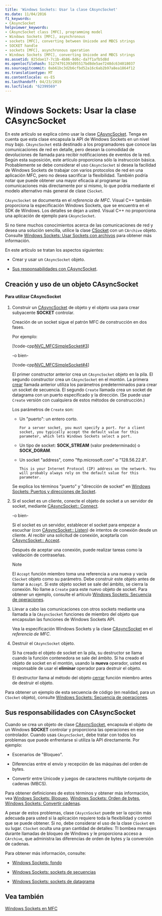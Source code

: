 ```yaml
---
title: 'Windows Sockets: Usar la clase CAsyncSocket'
ms.date: 11/04/2016
f1_keywords:
- CAsyncSocket
helpviewer_keywords:
- CAsyncSocket class [MFC], programming model
- Windows Sockets [MFC], asynchronous
- sockets [MFC], converting between Unicode and MBCS strings
- SOCKET handle
- sockets [MFC], asynchronous operation
- Windows Sockets [MFC], converting Unicode and MBCS strings
ms.assetid: 825dae17-7c1b-4b86-8d6c-da7f1afb5d8d
ms.openlocfilehash: 51274791393d95517bd8de5ae7248dc634018037
ms.sourcegitcommit: 0ab61bc3d2b6cfbd52a16c6ab2b97a8ea1864f12
ms.translationtype: MT
ms.contentlocale: es-ES
ms.lasthandoff: 04/23/2019
ms.locfileid: "62399569"
---
```

# <a name="windows-sockets-using-class-casyncsocket"></a>Windows Sockets: Usar la clase CAsyncSocket

En este artículo se explica cómo usar la clase [CAsyncSocket](../mfc/reference/casyncsocket-class.md). Tenga en cuenta que esta clase encapsula la API de Windows Sockets en un nivel muy bajo. `CAsyncSocket` está destinado a los programadores que conoce las comunicaciones de red en detalle, pero desean la comodidad de devoluciones de llamada para recibir notificaciones de eventos de la red. Según esta suposición, este artículo proporciona sólo la instrucción básica. Probablemente se debe considerar el uso `CAsyncSocket` si desea la facilidad de Windows Sockets de trabajar con varios protocolos de red en una aplicación MFC, pero no desea sacrificar la flexibilidad. También podría notar que puede obtener una mayor eficacia al programar las comunicaciones más directamente por sí mismo, lo que podría mediante el modelo alternativo más general de clase `CSocket`.

`CAsyncSocket` se documenta en el *referencia de MFC*. Visual C++ también proporciona la especificación Windows Sockets, que se encuentra en el SDK de Windows. Los detalles se dejan a usted. Visual C++ no proporciona una aplicación de ejemplo para `CAsyncSocket`.

Si no tiene muchos conocimientos acerca de las comunicaciones de red y desea una solución sencilla, utilice la clase [CSocket](../mfc/reference/csocket-class.md) con un `CArchive` objeto. Consulte [Windows Sockets: Usar Sockets con archivos](../mfc/windows-sockets-using-sockets-with-archives.md) para obtener más información.

En este artículo se tratan los aspectos siguientes:

- Crear y usar un `CAsyncSocket` objeto.

- [Sus responsabilidades con CAsyncSocket](#_core_your_responsibilities_with_casyncsocket).

##  <a name="_core_creating_and_using_a_casyncsocket_object"></a> Creación y uso de un objeto CAsyncSocket

#### <a name="to-use-casyncsocket"></a>Para utilizar CAsyncSocket

1. Construir un [CAsyncSocket](../mfc/reference/casyncsocket-class.md) de objeto y el objeto usa para crear subyacente **SOCKET** controlar.

   Creación de un socket sigue el patrón MFC de construcción en dos fases.

   Por ejemplo:

   [!code-cpp[NVC_MFCSimpleSocket#3](../mfc/codesnippet/cpp/windows-sockets-using-class-casyncsocket_1.cpp)]

     -o bien-

   [!code-cpp[NVC_MFCSimpleSocket#4](../mfc/codesnippet/cpp/windows-sockets-using-class-casyncsocket_2.cpp)]

   El primer constructor anterior crea un `CAsyncSocket` objeto en la pila. El segundo constructor crea un `CAsyncSocket` en el montón. La primera [crear](../mfc/reference/casyncsocket-class.md#create) llamada anterior utiliza los parámetros predeterminados para crear un socket de secuencia. El segundo `Create` llamada crea un socket de datagrama con un puerto especificado y la dirección. (Se puede usar `Create` versión con cualquiera de estos métodos de construcción.)

   Los parámetros de `Create` son:

   - Un "puerto": un entero corto.

         For a server socket, you must specify a port. For a client socket, you typically accept the default value for this parameter, which lets Windows Sockets select a port.

   - Un tipo de socket: **SOCK_STREAM** (valor predeterminado) o **SOCK_DGRAM**.

   - Un socket "address", como "ftp.microsoft.com" o "128.56.22.8".

         This is your Internet Protocol (IP) address on the network. You will probably always rely on the default value for this parameter.

   Se explica los términos "puerto" y "dirección de socket" en [Windows Sockets: Puertos y direcciones de Socket](../mfc/windows-sockets-ports-and-socket-addresses.md).

1. Si el socket es un cliente, conecte el objeto de socket a un servidor de socket, mediante [CAsyncSocket:: Connect](../mfc/reference/casyncsocket-class.md#connect).

     -o bien-

   Si el socket es un servidor, establecer el socket para empezar a escuchar (con [CAsyncSocket:: Listen](../mfc/reference/casyncsocket-class.md#listen)) de intentos de conexión desde un cliente. Al recibir una solicitud de conexión, aceptarla con [CAsyncSocket:: Accept](../mfc/reference/casyncsocket-class.md#accept).

   Después de aceptar una conexión, puede realizar tareas como la validación de contraseñas.

    > [!NOTE]
    >  El `Accept` función miembro toma una referencia a una nueva y vacía `CSocket` objeto como su parámetro. Debe construir este objeto antes de llamar a `Accept`. Si este objeto socket se sale del ámbito, se cierra la conexión. No llame a `Create` para este nuevo objeto de socket. Para obtener un ejemplo, consulte el artículo [Windows Sockets: Secuencia de operaciones](../mfc/windows-sockets-sequence-of-operations.md).

1. Llevar a cabo las comunicaciones con otros sockets mediante una llamada a la `CAsyncSocket` funciones de miembro del objeto que encapsulan las funciones de Windows Sockets API.

   Vea la especificación Windows Sockets y la clase [CAsyncSocket](../mfc/reference/casyncsocket-class.md) en el *referencia de MFC*.

1. Destruir el `CAsyncSocket` objeto.

   Si ha creado el objeto de socket en la pila, su destructor se llama cuando la función contenedora se sale del ámbito. Si ha creado el objeto de socket en el montón, usando la **nueva** operador, usted es responsable de usar el **eliminar** operador para destruir el objeto.

   El destructor llama al método del objeto [cerrar](../mfc/reference/casyncsocket-class.md#close) función miembro antes de destruir el objeto.

Para obtener un ejemplo de esta secuencia de código (en realidad, para un `CSocket` objeto), consulte [Windows Sockets: Secuencia de operaciones](../mfc/windows-sockets-sequence-of-operations.md).

##  <a name="_core_your_responsibilities_with_casyncsocket"></a> Sus responsabilidades con CAsyncSocket

Cuando se crea un objeto de clase [CAsyncSocket](../mfc/reference/casyncsocket-class.md), encapsula el objeto de un Windows **SOCKET** controlar y proporciona las operaciones en ese controlador. Cuando usas `CAsyncSocket`, debe tratar con todos los problemas que puede enfrentarse si utiliza la API directamente. Por ejemplo:

- Escenarios de "Bloqueo".

- Diferencias entre el envío y recepción de las máquinas del orden de bytes.

- Convertir entre Unicode y juegos de caracteres multibyte conjunto de cadenas (MBCS).

Para obtener definiciones de estos términos y obtener más información, vea [Windows Sockets: Bloqueo](../mfc/windows-sockets-blocking.md), [Windows Sockets: Orden de bytes](../mfc/windows-sockets-byte-ordering.md), [Windows Sockets: Convertir cadenas](../mfc/windows-sockets-converting-strings.md).

A pesar de estos problemas, clase `CAsycnSocket` puede ser la opción más adecuada para usted si la aplicación requiere toda la flexibilidad y control que se puede obtener. Si no, debe considerar el uso de la clase `CSocket` en su lugar. `CSocket` oculta una gran cantidad de detalles: TI bombea mensajes durante llamadas de bloqueo de Windows y le proporciona acceso a `CArchive`, que administra las diferencias de orden de bytes y la conversión de cadenas.

Para obtener más información, consulte:

- [Windows Sockets: fondo](../mfc/windows-sockets-background.md)

- [Windows Sockets: sockets de secuencias](../mfc/windows-sockets-stream-sockets.md)

- [Windows Sockets: sockets de datagrama](../mfc/windows-sockets-datagram-sockets.md)

## <a name="see-also"></a>Vea también

[Windows Sockets en MFC](../mfc/windows-sockets-in-mfc.md)
